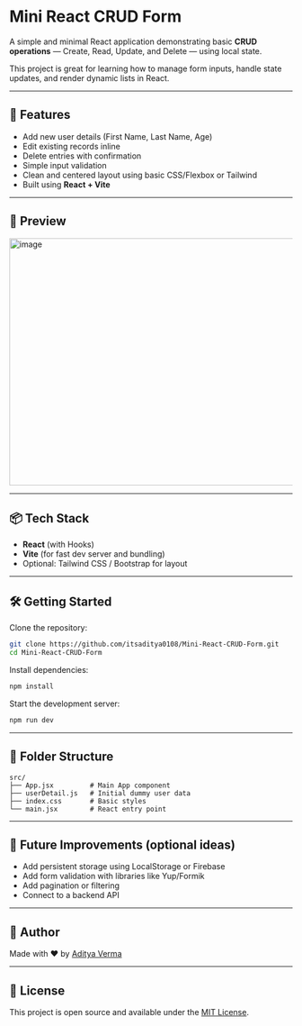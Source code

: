 
# Mini React CRUD Form

A simple and minimal React application demonstrating basic **CRUD operations** — Create, Read, Update, and Delete — using local state.

This project is great for learning how to manage form inputs, handle state updates, and render dynamic lists in React.

---

## 🚀 Features

- Add new user details (First Name, Last Name, Age)
- Edit existing records inline
- Delete entries with confirmation
- Simple input validation
- Clean and centered layout using basic CSS/Flexbox or Tailwind
- Built using **React + Vite**

---

## 📸 Preview

[<img width="1909" height="439" alt="image" src="https://github.com/user-attachments/assets/5e209202-29cc-4914-b08f-7638329cb319" />
](https://via.placeholder.com/800x400?text=Mini+React+CRUD+Form) <!-- Replace with actual screenshot if desired -->

---

## 📦 Tech Stack

- **React** (with Hooks)
- **Vite** (for fast dev server and bundling)
- Optional: Tailwind CSS / Bootstrap for layout

---

## 🛠️ Getting Started

Clone the repository:

```bash
git clone https://github.com/itsaditya0108/Mini-React-CRUD-Form.git
cd Mini-React-CRUD-Form
```

Install dependencies:

```bash
npm install
```

Start the development server:

```bash
npm run dev
```

---

## 🧩 Folder Structure

```
src/
├── App.jsx         # Main App component
├── userDetail.js   # Initial dummy user data
├── index.css       # Basic styles
└── main.jsx        # React entry point
```

---

## 📝 Future Improvements (optional ideas)

* Add persistent storage using LocalStorage or Firebase
* Add form validation with libraries like Yup/Formik
* Add pagination or filtering
* Connect to a backend API

---

## 🙌 Author

Made with ❤️ by [Aditya Verma](https://github.com/itsaditya0108)

---

## 📄 License

This project is open source and available under the [MIT License](LICENSE).
